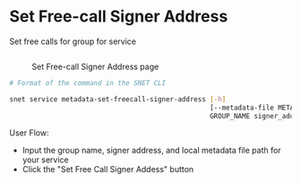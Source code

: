 # Set Free-call Signer Address

Set free calls for group for service

<figure><img src="../../../../.gitbook/assets/Screenshot 2024-08-17 at 6.01.03 PM.png" alt=""><figcaption><p>Set Free-call Signer Address page</p></figcaption></figure>

```bash
# Format of the command in the SNET CLI

snet service metadata-set-freecall-signer-address [-h]
                                                  [--metadata-file METADATA_FILE]
                                                  GROUP_NAME signer_address
```

User Flow:

* Input the group name, signer address, and local metadata file path for your service
* Click the "Set Free Call Signer Addess" button
